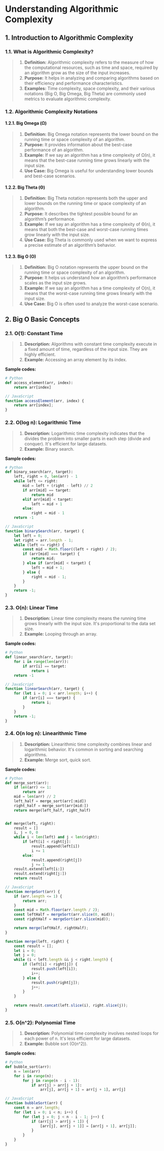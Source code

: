 # Understanding Algorithmic Complexity

## 1. Introduction to Algorithmic Complexity

### 1.1. What is Algorithmic Complexity?

> 1. **Definition:** Algorithmic complexity refers to the measure of how the computational resources, such as time and space, required by an algorithm grow as the size of the input increases.
> 1. **Purpose:** It helps in analyzing and comparing algorithms based on their efficiency and performance characteristics.
> 1. **Examples:** Time complexity, space complexity, and their various notations (Big O, Big Omega, Big Theta) are commonly used metrics to evaluate algorithmic complexity.

### 1.2. Algorithmic Complexity Notations

#### 1.2.1. Big Omega (Ω)

> 1. **Definition:** Big Omega notation represents the lower bound on the running time or space complexity of an algorithm.
> 1. **Purpose:** It provides information about the best-case performance of an algorithm.
> 1. **Example:** If we say an algorithm has a time complexity of Ω(n), it means that the best-case running time grows linearly with the input size.
> 1. **Use Case:** Big Omega is useful for understanding lower bounds and best-case scenarios.

#### 1.2.2. Big Theta (Θ)

> 1. **Definition:** Big Theta notation represents both the upper and lower bounds on the running time or space complexity of an algorithm.
> 1. **Purpose:** It describes the tightest possible bound for an algorithm’s performance.
> 1. **Example:** If we say an algorithm has a time complexity of Θ(n), it means that both the best-case and worst-case running times grow linearly with the input size.
> 1. **Use Case:** Big Theta is commonly used when we want to express a precise estimate of an algorithm’s behavior.

#### 1.2.3. Big O (O)

> 1. **Definition:** Big O notation represents the upper bound on the running time or space complexity of an algorithm.
> 1. **Purpose:** It helps us understand how an algorithm’s performance scales as the input size grows.
> 1. **Example:** If we say an algorithm has a time complexity of O(n), it means that the worst-case running time grows linearly with the input size.
> 1. **Use Case:** Big O is often used to analyze the worst-case scenario.

## 2. Big O Basic Concepts

### 2.1. O(1): Constant Time

> 1. **Description:** Algorithms with constant time complexity execute in a fixed amount of time, regardless of the input size. They are highly efficient.
> 1. **Example:** Accessing an array element by its index.

**Sample codes:**

```python
# Python
def access_element(arr, index):
    return arr[index]
```

```javascript
// JavaScript
function accessElement(arr, index) {
    return arr[index];
}
```

### 2.2. O(log n): Logarithmic Time

> 1. **Description:** Logarithmic time complexity indicates that the
divides the problem into smaller parts in each step (divide and conquer). It's efficient for large datasets.
> 1. **Example:** Binary search.

**Sample codes:**

```python
# Python
def binary_search(arr, target):
    left, right = 0, len(arr) - 1
    while left <= right:
        mid = left + (right - left) // 2
        if arr[mid] == target:
            return mid
        elif arr[mid] < target:
            left = mid + 1
        else:
            right = mid - 1
    return -1
```

```javascript
// JavaScript
function binarySearch(arr, target) {
    let left = 0;
    let right = arr.length - 1;
    while (left <= right) {
        const mid = Math.floor((left + right) / 2);
        if (arr[mid] === target) {
            return mid;
        } else if (arr[mid] < target) {
            left = mid + 1;
        } else {
            right = mid - 1;
        }
    }
    return -1;
}
```

### 2.3. O(n): Linear Time

> 1. **Description:** Linear time complexity means the running time grows linearly with the input size. It's proportional to the data set size.
> 1. **Example:** Looping through an array.

**Sample codes:**

```python
# Python
def linear_search(arr, target):
    for i in range(len(arr)):
        if arr[i] == target:
            return i
    return -1
```

```javascript
// JavaScript
function linearSearch(arr, target) {
    for (let i = 0; i < arr.length; i++) {
        if (arr[i] === target) {
            return i;
        }
    }
    return -1;
}
```

### 2.4. O(n log n): Linearithmic Time

> 1. **Description:** Linearithmic time complexity combines linear and logarithmic behavior. It's common in sorting and searching algorithms.
> 1. **Example:** Merge sort, quick sort.

**Sample codes:**

```python
# Python
def merge_sort(arr):
    if len(arr) <= 1:
        return arr
    mid = len(arr) // 2
    left_half = merge_sort(arr[:mid])
    right_half = merge_sort(arr[mid:])
    return merge(left_half, right_half)


def merge(left, right):
    result = []
    i, j = 0, 0
    while i < len(left) and j < len(right):
        if left[i] < right[j]:
            result.append(left[i])
            i += 1
        else:
            result.append(right[j])
            j += 1
    result.extend(left[i:])
    result.extend(right[j:])
    return result
```

```javascript
// JavaScript
function mergeSort(arr) {
    if (arr.length <= 1) {
        return arr;
    }
    const mid = Math.floor(arr.length / 2);
    const leftHalf = mergeSort(arr.slice(0, mid));
    const rightHalf = mergeSort(arr.slice(mid));

    return merge(leftHalf, rightHalf);
}

function merge(left, right) {
    const result = [];
    let i = 0;
    let j = 0;
    while (i < left.length && j < right.length) {
        if (left[i] < right[j]) {
            result.push(left[i]);
            i++;
        } else {
            result.push(right[j]);
            j++;
        }
    }
    
    return result.concat(left.slice(i), right.slice(j));
}
```

### 2.5. O(n^2): Polynomial Time

> 1. **Description:** Polynomial time complexity involves nested loops for each power of n. It's less efficient for large datasets.
> 1. **Example:** Bubble sort (O(n^2)).

**Sample codes:**

```python
# Python
def bubble_sort(arr):
    n = len(arr)
    for i in range(n):
        for j in range(n - i - 1):
            if arr[j] > arr[j + 1]:
                arr[j], arr[j + 1] = arr[j + 1], arr[j]
```

```javascript
// JavaScript
function bubbleSort(arr) {
    const n = arr.length;
    for (let i = 0; i < n; i++) {
        for (let j = 0; j < n - i - 1; j++) {
            if (arr[j] > arr[j + 1]) {
                [arr[j], arr[j + 1]] = [arr[j + 1], arr[j]];
            }
        }
    }
}
```
